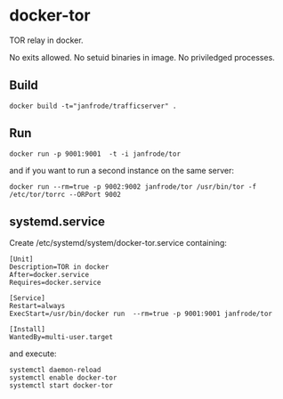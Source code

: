 docker-tor
==========

TOR relay in docker.

No exits allowed. No setuid binaries in image. No priviledged processes.


Build
-----
	docker build -t="janfrode/trafficserver" .

Run
-----
	docker run -p 9001:9001  -t -i janfrode/tor

and if you want to run a second instance on the same server:

	docker run --rm=true -p 9002:9002 janfrode/tor /usr/bin/tor -f /etc/tor/torrc --ORPort 9002

systemd.service
----------------
Create /etc/systemd/system/docker-tor.service containing:

	[Unit]
	Description=TOR in docker
	After=docker.service
	Requires=docker.service

	[Service]
	Restart=always
	ExecStart=/usr/bin/docker run  --rm=true -p 9001:9001 janfrode/tor

	[Install]
	WantedBy=multi-user.target
 
and execute:

	systemctl daemon-reload
	systemctl enable docker-tor
	systemctl start docker-tor
